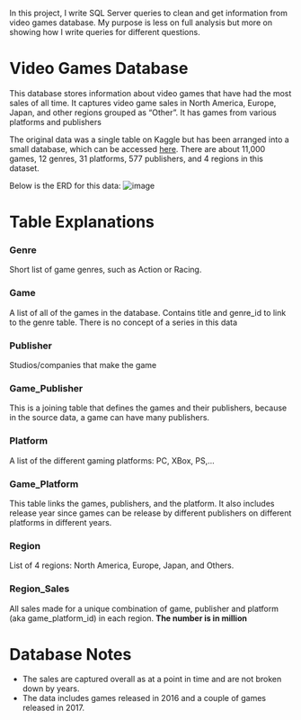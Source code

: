 In this project, I write SQL Server queries to clean and get information from video games database. 
My purpose is less on full analysis but more on showing how I write queries for different questions.

# Video Games Database
This database stores information about video games that have had the most sales of all time. It captures video game sales in North America, Europe, Japan, and other regions grouped as “Other”. It has games from various platforms and publishers

The original data was a single table on Kaggle but has been arranged into a small database, which can be accessed [here](https://github.com/bbrumm/databasestar/tree/main/sample_databases/sample_db_videogames). There are about 11,000 games, 12 genres, 31 platforms, 577 publishers, and 4 regions in this dataset.

Below is the ERD for this data:
![image](https://user-images.githubusercontent.com/58874718/200242708-0f11f55b-4f8b-4e73-a9b7-4f8306d1c55a.png)

# Table Explanations
### Genre
Short list of game genres, such as Action or Racing.

### Game
A list of all of the games in the database. Contains title and genre_id to link to the genre table. There is no concept of a series in this data

### Publisher
Studios/companies that make the game

### Game_Publisher
This is a joining table that defines the games and their publishers, because in the source data, a game can have many publishers.

### Platform
A list of the different gaming platforms: PC, XBox, PS,...

### Game_Platform
This table links the games, publishers, and the platform. It also includes release year since games can be release by different publishers on different platforms in different years.

### Region
List of 4 regions: North America, Europe, Japan, and Others.

### Region_Sales
All sales made for a unique combination of game, publisher and platform (aka game_platform_id) in each region. **The number is in million**

# Database Notes
- The sales are captured overall as at a point in time and are not broken down by years.
- The data includes games released in 2016 and a couple of games released in 2017.
